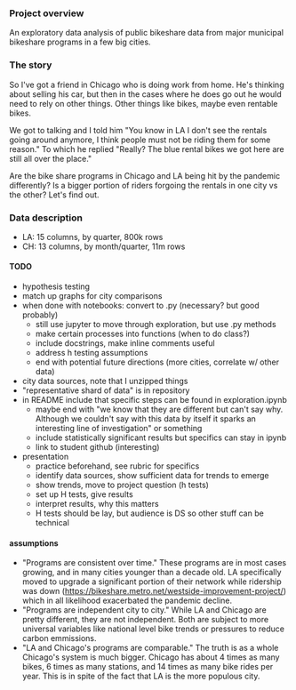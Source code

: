 ### Project overview
An exploratory data analysis of public bikeshare data from major municipal bikeshare programs in a few big cities.

### The story
So I've got a friend in Chicago who is doing work from home. He's thinking about selling his car, but then in the cases where he does go out he would need to rely on other things. Other things like bikes, maybe even rentable bikes.

We got to talking and I told him "You know in LA I don't see the rentals going around anymore, I think people must not be riding them for some reason." To which he replied "Really? The blue rental bikes we got here are still all over the place."

Are the bike share programs in Chicago and LA being hit by the pandemic differently? Is a bigger portion of riders forgoing the rentals in one city vs the other? Let's find out.

### Data description
- LA: 15 columns, by quarter, 800k rows
- CH: 13 columns, by month/quarter, 11m rows

#### TODO
- hypothesis testing
- match up graphs for city comparisons
- when done with notebooks: convert to .py (necessary? but good probably)
  - still use jupyter to move through exploration, but use .py methods
  - make certain processes into functions (when to do class?)
  - include docstrings, make inline comments useful
  - address h testing assumptions
  - end with potential future directions (more cities, correlate w/ other data)
- city data sources, note that I unzipped things
- "representative shard of data" is in repository
- in README include that specific steps can be found in exploration.ipynb
  - maybe end with "we know that they are different but can't say why. Although we couldn't say with this data by itself it sparks an interesting line of investigation" or something
  - include statistically significant results but specifics can stay in ipynb
  - link to student github (interesting)
- presentation
  - practice beforehand, see rubric for specifics
  - identify data sources, show sufficient data for trends to emerge
  - show trends, move to project question (h tests)
  - set  up H tests, give results
  - interpret results, why this matters
  - H tests should be lay, but audience is DS so other stuff can be technical

#### assumptions
- "Programs are consistent over time." These programs are in most cases growing, and in many cities younger than a decade old. LA specifically moved to upgrade a significant portion of their network while ridership was down (https://bikeshare.metro.net/westside-improvement-project/) which in all likelihood exacerbated the pandemic decline.
- "Programs are independent city to city." While LA and Chicago are pretty different, they are not independent. Both are subject to more universal variables like national level bike trends or pressures to reduce carbon emmissions.
- "LA and Chicago's programs are comparable." The truth is as a whole Chicago's system is much bigger. Chicago has about 4 times as many bikes, 6 times as many stations, and 14 times as many bike rides per year. This is in spite of the fact that LA is the more populous city.